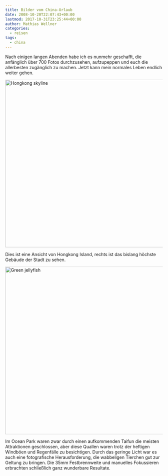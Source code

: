 ```yaml
---
title: Bilder vom China-Urlaub
date: 2008-10-20T22:07:43+00:00
lastmod: 2017-10-31T23:25:44+00:00
author: Mathias Wellner
categories:
  - reisen
tags:
  - china
---
```

Nach einigen langen Abenden habe ich es nunmehr geschafft, die anfänglich über 700 Fotos durchzusehen, aufzupeppen und euch die allerbesten zugänglich zu machen. Jetzt kann mein normales Leben endlich weiter gehen.

<a data-flickr-embed="true"  href="https://www.flickr.com/photos/mwellner/2952681526/" title="Hongkong skyline"><img src="https://c1.staticflickr.com/4/3274/2952681526_30f8bcb6ee_o.jpg" width="800" height="535" alt="Hongkong skyline"></a><script async src="//embedr.flickr.com/assets/client-code.js" charset="utf-8"></script>

Dies ist eine Ansicht von Hongkong Island, rechts ist das bislang höchste Gebäude der Stadt zu sehen.

<a data-flickr-embed="true"  href="https://www.flickr.com/photos/mwellner/2958563413/" title="Green jellyfish"><img src="https://c1.staticflickr.com/4/3033/2958563413_93fd0d020b_o.jpg" width="800" height="535" alt="Green jellyfish"></a><script async src="//embedr.flickr.com/assets/client-code.js" charset="utf-8"></script>

Im Ocean Park waren zwar durch einen aufkommenden Taifun die meisten Attraktionen geschlossen, aber diese Quallen waren trotz der heftigen Windböen und Regenfälle zu besichtigen. Durch das geringe Licht war es auch eine fotografische Herausforderung, die wabbeligen Tierchen gut zur Geltung zu bringen. Die 35mm Festbrennweite und manuelles Fokussieren erbrachten schließlich ganz wunderbare Resultate.